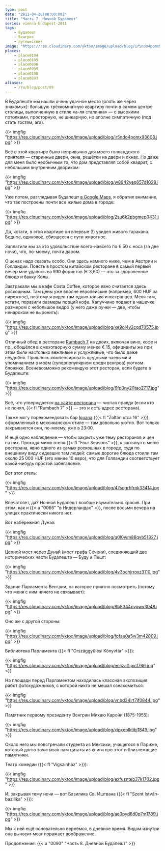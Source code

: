 ```yaml
---
type: post
date: "2011-04-20T00:00:00Z"
title: "Часть 7. Ночной Будапешт"
series: vienna-budapest-2011
tags:
    - Будапешт
    - Венгрия
    - путешествия
image: "https://res.cloudinary.com/yktoo/image/upload/blog/ir5ndo4pomx93608.jpg"
places:
    - place0104
    - place0105
    - place0096
    - place0095
    - place0108
    - place0093
aliases:
    - /ru/blog/post/89
---
```


В Будапеште мы нашли очень удачное место (опять же через знакомых): большую трёхкомнатную квартиру почти в самом центре столицы, выполненную в стиле «а-ля сталинка» — с высокими потолками, просторную, не шикарную, но вполне симпатичную (под стать гостям, ага).

{{< imgfig "https://res.cloudinary.com/yktoo/image/upload/blog/ir5ndo4pomx93608.jpg" >}}

<!--more-->

Всё в этой квартире было непривычно для моего голландского приятеля — старинные двери, окна, решётки на двери и окнах. Но даже для меня было необычным то, что дом представлял собой квадрат, с небольшим внутренним двориком:

{{< imgfig "https://res.cloudinary.com/yktoo/image/upload/blog/w8942yeq657d1028.jpg" >}}

Уже потом, разглядывая Будапешт [в Google Maps](http://goo.gl/ARgrv), я обратил внимание, что так построены почти все жилые дома в городе:

{{< imgfig "https://res.cloudinary.com/yktoo/image/upload/blog/2su6k2pbgmep0431.jpg" >}}

Да, кстати, в этой квартире он впервые (!) увидел живого таракана. Бедное, одинокое, сбившееся с пути животное.

Заплатили мы за это удовольствие всего-навсего по € 50 с носа (за две ночи), что, по-моему, почти даром.

О ценах надо сказать особо. Они здесь намного ниже, чем в Австрии и Голландии. Поесть в простом китайском ресторане в самый первый вечер мне удалось на 930 форинтов (€ 3,60) — это за здоровенное блюдо и банку Колы.

Завтракали мы в кафе Costa Coffee, которое явно считается здесь роскошным. Там цены уже вполне европейские (например, 600 HUF за пирожное), поэтому я видел там одних только иностранцев. Меня там, кстати, поразили размеры порций кофе. Капуччино подают в чашечке размером с небольшое ведро (у него даже ручки — две, чтобы ненароком не выронить):

{{< imgfig "https://res.cloudinary.com/yktoo/image/upload/blog/xe9ol4v2cqd70575.jpg" >}}

Отличный обед в ресторане [Rumbach 7](http://www.rumbach7.hu/) на двоих, включая вино, кофе и пр., обошёлся в смехотворную сумму менее € 15, официанты же при этом были настолько вежливые и услужливые, что было даже неудобно. Пришлось компенсировать щедрыми чаевыми и упоминанием в моём (суперпопулярном среди венгров) уютном бложике. Всеневозможно рекомендую этот ресторан, если будете в Будапеште:

{{< imgfig "https://res.cloudinary.com/yktoo/image/upload/blog/6fp3ny2l1tao2717.jpg" >}}

Всё, что утверждается [на сайте ресторана](http://www.rumbach7.hu/) — чистая правда (если кто не понял, {{< fl "Rumbach 7" >}} — это и есть адрес ресторана).

Также могу порекомендовать бар [Iguana](http://www.iguana.hu/) ({{< fl "Zoltán utca 16" >}}), оформленный в мексиканском стиле — там довольно уютно. Вот только закрываются они, по-моему, уже в 23:00.

И ещё одно наблюдение — чтобы закрыть уже тему ресторанов и цен на них. Проходя мимо отеля {{< fl "Four Seasons" >}}, я заглянул в меню ресторана, явно одного из самых роскошных в городе, судя по внешнему виду сидевших там людей: самые дорогие блюда стоили там около 25 000 HUF (это менее 10 евро), что для Голландии соответствует какой-нибудь простой забегаловке.

Вот этот отель:

{{< imgfig "https://res.cloudinary.com/yktoo/image/upload/blog/47scgrhfrnk33414.jpg" >}}

Впечатляет, да? Ночной Будапешт вообще изумительно красив. При этом, как и {{< a "0066" "в Нидерландах" >}}, после восьми вечера на улицах практически никого нет.

Вот набережная Дуная:

{{< imgfig "https://res.cloudinary.com/yktoo/image/upload/blog/q0l0wm88qvb51327.jpg" >}}

Цепной мост через Дунай (мост графа Сéчени), соединяющий две исторических части Будапешта — Буду и Пешт:

{{< imgfig "https://res.cloudinary.com/yktoo/image/upload/blog/4v3ochjrroxz3110.jpg" >}}

Здание Парламента Венгрии, на которое приятно посмотреть (потому что меня с ним ничего не связывает):

{{< imgfig "https://res.cloudinary.com/yktoo/image/upload/blog/8b8344riyqwv3048.jpg" >}}

Оно же с другой стороны:

{{< imgfig "https://res.cloudinary.com/yktoo/image/upload/blog/fofae0a5w3m42809.jpg" >}}

Библиотека Парламента ({{< fl "Országgyűlési Könyvtár" >}}):

{{< imgfig "https://res.cloudinary.com/yktoo/image/upload/blog/eoijzal1igjc1766.jpg" >}}

На площади перед Парламентом находилась классная экспозиция работ фотохудожников, с которой никто не мешал ознакомиться:

{{< imgfig "https://res.cloudinary.com/yktoo/image/upload/blog/vnbd34lrt7jf0844.jpg" >}}

Памятник первому президенту Венгрии Михаю Каройи (1875-1955):

{{< imgfig "https://res.cloudinary.com/yktoo/image/upload/blog/xipxeplktibj1849.jpg" >}}

Около него мы повстречали студента из Мексики, учащегося в Париже, который долго зачитывал нам цитаты из книги про этот и близлежащие памятники.

Театр комедии ({{< fl "Vígszínház" >}}):

{{< imgfig "https://res.cloudinary.com/yktoo/image/upload/blog/exfusnteb37k1702.jpg" >}}

И, закрывая тему ночи — вот Базилика Св. Иштвана ({{< fl "Szent István-bazilika" >}}):

{{< imgfig "https://res.cloudinary.com/yktoo/image/upload/blog/ae0pyd8d0p7m1789.jpg" >}}

Мы к ней ещё основательно вернёмся, в дневное время. Видом изнутри она ~~выносит мозг~~ поражает воображение.

Продолжение: {{< a "0090" "Часть 8. Дневной Будапешт" >}}

